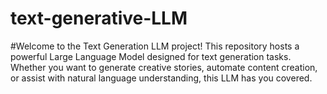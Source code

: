 # text-generative-LLM
#Welcome to the Text Generation LLM project! This repository hosts a powerful Large Language Model designed for text generation tasks. Whether you want to generate creative stories, automate content creation, or assist with natural language understanding, this LLM has you covered.
